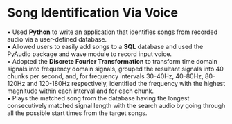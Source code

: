 # Song Identification Via Voice 
▪	Used **Python** to write an application that identifies songs from recorded audio via a user-defined database. <br />
▪	Allowed users to easily add songs to a **SQL** database and used the PyAudio package and wave module to record input voice. <br />
▪	Adopted the **Discrete Fourier Transformation** to transform time domain signals into frequency domain signals, grouped the resultant signals into 40 chunks per second, and, 
for frequency intervals 30-40Hz, 40-80Hz, 80-120Hz and 120-180Hz respectively, identified the frequency with the highest magnitude within each interval and for each chunk. <br />
▪	Plays the matched song from the database having the longest consecutively matched signal length with the search audio by going through all the possible start times from the target songs. <br />
